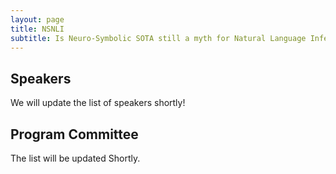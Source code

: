 ```yaml
---
layout: page
title: NSNLI
subtitle: Is Neuro-Symbolic SOTA still a myth for Natural Language Inference?
---
```


<h2>Speakers</h2>

We will update the list of speakers shortly!


<h2>Program Committee</h2>

The list will be updated Shortly.
<!-- Leon Weber, Humboldt University <br>
Luc de Raedt, KU Leuven <br>
Arun Iyer, Microsoft Research India <br>
Vivek Srikumar, University of Utah <br>
Kuldeep Meel, National University of Singapore <br>
Mausam, IIT Delhi <br>
Kartik Talamadapula (IBM Research) <br>
Yejin Choi, AI2 <br>
Forough Arabshahi, Facebook <br>
Chitta Baral, Arizona State University <br>
Giuseppe Marra, KU Leuven <br>
Robin Manhaeve, KU Leuven <br>
Thomas Demeester, Ghent University <br>
Ana Marasovic, Allen Institute for AI & University of Washington <br>
Pasquale Minervini, UCL <br>
Thomas Winters, KU Leuven <br>
Kevin Ellis, Cornell University <br>
Alex Polozov, Microsoft Research <br>
Charles Sutton, Google Brain <br>
Rishabh Singh, Google <br>
Aws Albarghouthi, Wisconsin  -->